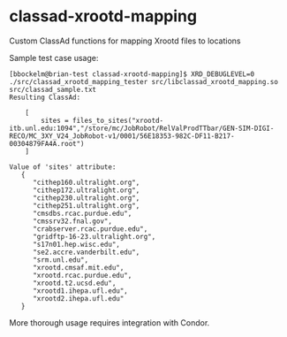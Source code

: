 classad-xrootd-mapping
======================

Custom ClassAd functions for mapping Xrootd files to locations

Sample test case usage:

```
[bbockelm@brian-test classad-xrootd-mapping]$ XRD_DEBUGLEVEL=0 ./src/classad_xrootd_mapping_tester src/libclassad_xrootd_mapping.so src/classad_sample.txt 
Resulting ClassAd:

    [
        sites = files_to_sites("xrootd-itb.unl.edu:1094","/store/mc/JobRobot/RelValProdTTbar/GEN-SIM-DIGI-RECO/MC_3XY_V24_JobRobot-v1/0001/56E18353-982C-DF11-B217-00304879FA4A.root")
    ]

Value of 'sites' attribute: 
   {
      "cithep160.ultralight.org",
      "cithep172.ultralight.org",
      "cithep230.ultralight.org",
      "cithep251.ultralight.org",
      "cmsdbs.rcac.purdue.edu",
      "cmssrv32.fnal.gov",
      "crabserver.rcac.purdue.edu",
      "gridftp-16-23.ultralight.org",
      "s17n01.hep.wisc.edu",
      "se2.accre.vanderbilt.edu",
      "srm.unl.edu",
      "xrootd.cmsaf.mit.edu",
      "xrootd.rcac.purdue.edu",
      "xrootd.t2.ucsd.edu",
      "xrootd1.ihepa.ufl.edu",
      "xrootd2.ihepa.ufl.edu"
   }
```

More thorough usage requires integration with Condor.

